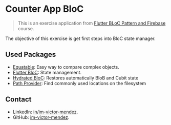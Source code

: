 # Counter App BloC

> This is an exercise application from [Flutter BLoC Pattern and Firebase](https://www.udemy.com/course/flutter-bloc-state-management-2022-from-scratch/) course.

The objective of this exercise is get first steps into BloC state manager.

## Used Packages

- [Equatable](https://pub.dev/packages/equatable): Easy way to compare complex objects.
- [Flutter BloC](https://pub.dev/packages/flutter_bloc): State management.
- [Hydrated BloC](https://pub.dev/packages/hydrated_bloc): Restores automatically BloB and Cubit state
- [Path Provider](https://pub.dev/packages/path_provider): Find commonly used locations on the filesystem

## Contact

- LinkedIn: [in/im-victor-mendez](https://www.linkedin.com/in/im-victor-mendez/).
- GitHub: [im-victor-mendez](https://github.com/im-victor-mendez).
